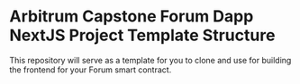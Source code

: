 # Arbitrum Capstone Forum Dapp NextJS Project Template Structure

This repository will serve as a template for you to clone and use for
building the frontend for your Forum smart contract.
